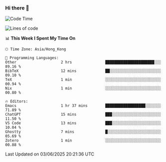 ### Hi there 👋

<!--
**nicehiro/nicehiro** is a ✨ _special_ ✨ repository because its `README.md` (this file) appears on your GitHub profile.

Here are some ideas to get you started:

- 🔭 I’m currently working on ...
- 🌱 I’m currently learning ...
- 👯 I’m looking to collaborate on ...
- 🤔 I’m looking for help with ...
- 💬 Ask me about ...
- 📫 How to reach me: ...
- 😄 Pronouns: ...
- ⚡ Fun fact: ...
-->

<!--START_SECTION:waka-->
![Code Time](http://img.shields.io/badge/Code%20Time-694%20hrs%202%20mins-blue)

![Lines of code](https://img.shields.io/badge/From%20Hello%20World%20I%27ve%20Written-1.7%20million%20lines%20of%20code-blue)

📊 **This Week I Spent My Time On** 

```text
🕑︎ Time Zone: Asia/Hong_Kong

💬 Programming Languages: 
Other                    2 hrs               ██████████████████████░░░   89.16 % 
BibTeX                   12 mins             ██░░░░░░░░░░░░░░░░░░░░░░░   09.10 % 
TeX                      1 min               ░░░░░░░░░░░░░░░░░░░░░░░░░   00.94 % 
Nix                      1 min               ░░░░░░░░░░░░░░░░░░░░░░░░░   00.80 % 

🔥 Editors: 
Emacs                    1 hr 37 mins        ██████████████████░░░░░░░   71.89 % 
ChatGPT                  15 mins             ███░░░░░░░░░░░░░░░░░░░░░░   11.50 % 
VS Code                  13 mins             ███░░░░░░░░░░░░░░░░░░░░░░   10.04 % 
Ghostty                  7 mins              █░░░░░░░░░░░░░░░░░░░░░░░░   05.69 % 
Zotero                   1 min               ░░░░░░░░░░░░░░░░░░░░░░░░░   00.88 % 
```


 Last Updated on 03/06/2025 20:21:36 UTC
<!--END_SECTION:waka-->
